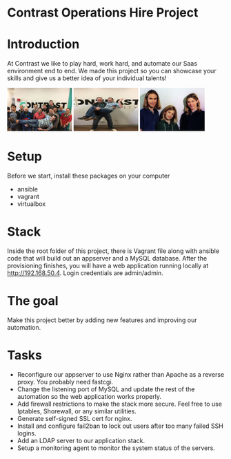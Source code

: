 # Contrast Operations Hire Project

# Introduction

At Contrast we like to play hard, work hard, and automate our Saas environment end to end. We made this project so you can showcase your skills and give us a better idea of your individual talents!

<a href="team.jpg" title="We love to have fun as a team.">
<img width="150" height="100" src="team.jpg" alt="We love to have fun as a team."></a>
<a href="jeff.jpg" title="Max and Jeff">
<img width="150" height="100" src="jeff.jpg" alt="Max and Jeff"></a>
<a href="hanson.jpg" title="Hanson does not work here.">
<img width="150" height="100" src="hanson.jpg" alt="Hanson does not work here."></a>

# Setup

Before we start, install these packages on your computer

* ansible
* vagrant
* virtualbox

# Stack

Inside the root folder of this project, there is Vagrant file along with ansible code that will build out an appserver and a MySQL database. After the provisioning finishes, you will have a web application running locally at http://192.168.50.4. Login credentials are admin/admin. 

# The goal

Make this project better by adding new features and improving our automation.

# Tasks

* Reconfigure our appserver to use Nginx rather than Apache as a reverse proxy. You probably need fastcgi. 
* Change the listening port of MySQL and update the rest of the automation so the web application works properly. 
* Add firewall restrictions to make the stack more secure. Feel free to use Iptables, Shorewall, or any similar utilities. 
* Generate self-signed SSL cert for nginx.
* Install and configure fail2ban to lock out users after too many failed SSH logins.
* Add an LDAP server to our application stack. 
* Setup a monitoring agent to monitor the system status of the servers. 





